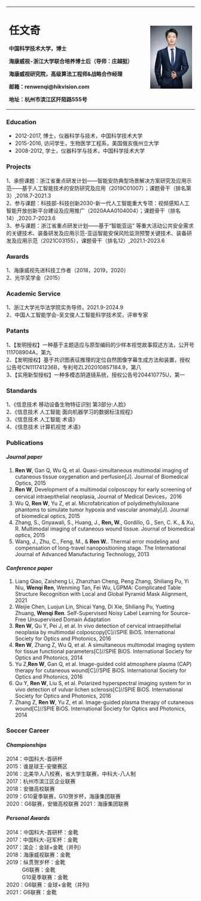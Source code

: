 <table border="0">
  <tr>
    <td width="75%">
      <h1>任文奇</h1>
      <p><b>中国科学技术大学，博士</b></p>
      <p><b>海康威视-浙江大学联合培养博士后（导师：庄越挺）</b></p>
      <p><b>海康威视研究院，高级算法工程师&战略合作经理</b></p>
      <p><b>邮箱：renwenqi@hikvision.com</b></p>
      <p><b>地址：杭州市滨江区阡陌路555号</b></p>
    </td>
    <td width="25%">
      <img src="/任文奇-形象照 - small.JPG" width="100%">
    </td>
  </tr>
</table>

### **Education**    
  + 2012-2017, 博士，仪器科学与技术，中国科学技术大学  
  + 2015-2016, 访问学生，生物医学工程系，美国俄亥俄州立大学  
  + 2008-2012, 学士，仪器科学与技术，中国科学技术大学   

### **Projects**  
1、承担课题：浙江省重点研发计划——智能安防典型场景解决方案研究及应用示范——基于人工智能技术的安防研究及应用（2019C01007）；课题骨干（排名第3）,2018.7-2021.3  
2、参与课题：科技部-科技创新2030-新一代人工智能重大专项：视频感知人工智能开放创新平台建设及应用推广（2020AAA0104004）；课题骨干（排名14）,2020.7-2023.6  
3、参与课题：浙江省重点研发计划——基于“智能亚运” 等重大活动公共安全需求的关键技术、装备研发及应用示范-亚运智能安保风险监测预警关键技术、装备研发及应用示范（2021C03155），课题骨干（排名12）,2021.1-2023.6   

### **Awards**
1、海康威视先进科技工作者（2018，2019，2020）  
2、光华奖学金（2015）  

### **Academic Service**
1、浙江大学光华法学院实务导师，2021.9-2024.9   
2、中国人工智能学会-吴文俊人工智能科学技术奖，评审专家

### **Patants**
1、【发明授权】一种基于主题适应与原型编码的少样本视觉故事叙述方法，公开号111708904A，第九  
2、【发明授权】基于共识图表征推理的定位自然图像字幕生成方法和装置，授权公告号CN111741236B，专利号ZL202010857184.9，第八  
3、【实用新型授权】一种多模态阴道镜系统，授权公告号204410775U，第一  

### **Standards**
1、《信息技术 移动设备生物特征识别 第3部分:人脸》   
2、《信息技术 人工智能 面向机器学习的数据标注规程》   
3、《信息技术 人工智能 术语》   
4、《信息技术 计算机视觉 术语》   

### **Publications**  
#### *Journal paper*  
1. **Ren W**, Gan Q, Wu Q, et al. Quasi-simultaneous multimodal imaging of cutaneous tissue oxygenation and perfusion[J]. Journal of Biomedical Optics, 2015  
2. **Ren W**, Development of a multimodal colposcopy for early screening of cervical intraepithelial neoplasia, Journal of Medical Devices，2016  
3. Wu Q, **Ren W**, Yu Z, et al. Microfabrication of polydimethylsiloxane phantoms to simulate tumor hypoxia and vascular anomaly[J]. Journal of biomedical optics, 2015  
4. Zhang, S., Gnyawali, S., Huang, J., **Ren, W.**, Gordillo, G., Sen, C. K., & Xu, R. Multimodal imaging of cutaneous wound tissue. Journal of biomedical optics, 2015  
5. Wang, J., Zhu, C., Feng, M., & **Ren W.**. Thermal error modeling and compensation of long-travel nanopositioning stage. The International Journal of Advanced Manufacturing Technology, 2013  
#### *Conference paper*  
1.  Liang Qiao, Zaisheng Li, Zhanzhan Cheng, Peng Zhang, Shiliang Pu, Yi Niu, **Wenqi Ren**, Wenming Tan, Fei Wu, LGPMA: Complicated Table Structure Recognition with Local and Global Pyramid Mask Alignment, 2021
2.  Weijie Chen, Luojun Lin, Shicai Yang, Di Xie, Shiliang Pu, Yueting Zhuang, **Wenqi Ren**. Self-Supervised Noisy Label Learning for Source-Free Unsupervised Domain Adaptation
3. **Ren W**, Qu Y, Pei J, et al. In vivo detection of cervical intraepithelial neoplasia by multimodal colposcopy[C]//SPIE BiOS. International Society for Optics and Photonics, 2016  
4. **Ren W**, Zhang Z, Wu Q, et al. A simultaneous multimodal imaging system for tissue functional parameters[C]//SPIE BiOS. International Society for Optics and Photonics, 2014  
5. Yu Z,**Ren W**, Gan Q, et al. Image-guided cold atmosphere plasma (CAP) therapy for cutaneous wound[C]//SPIE BiOS. International Society for Optics and Photonics, 2016  
6. Qu Y, **Ren W**, Liu S, et al. Polarized hyperspectral imaging system for in vivo detection of vulvar lichen sclerosis[C]//SPIE BiOS. International Society for Optics and Photonics, 2016  
7. Zhang Z, **Ren W**, Yu Z, et al. Image-guided plasma therapy of cutaneous wound[C]//SPIE BiOS. International Society for Optics and Photonics, 2014  

### **Soccer Career**
#### *Championships*
2014：中国科大-首研杯   
2015：谁是球王-安徽赛区   
2016：北美华人八校赛，省大学生联赛，中科大-八人制   
2017：杭州市滨江区企业联赛      
2018：安徽高校联赛    
2019：G10夏季联赛，G10贺岁杯，海康集团联赛   
2020：G6联赛，安徽高校联赛
2021：海康集团联赛
#### *Personal Awards*   
2014：中国科大-首研杯：金靴  
2017：中国科大-冠军杯：金靴   
2017：滨企：金球+金靴（并列）  
2018：海康威视联赛：金靴  
2019：纵贯贺岁杯：金靴   
&emsp;&emsp;&emsp;G6联赛：金靴   
&emsp;&emsp;&emsp;G10夏季联赛：金靴    
2020：G6联赛：金球+金靴（并列)    
2021：G6联赛：金靴    
